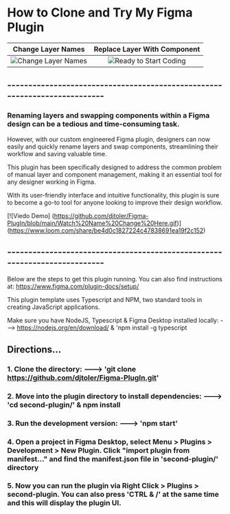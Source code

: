 # How to Clone and Try My Figma Plugin

|Change Layer Names | Replace Layer With Component |
|:-:|:-:|
|![Change Layer Names](https://github.com/djtoler/Figma-PlugIn/blob/main/Watch%20Name%20Change%20Here.gif) |![Ready to Start Coding](https://github.com/djtoler/Figma-PlugIn/blob/main/figmaswapgifgif.gif)|

## --------------------------------------------------------------------------

### Renaming layers and swapping components within a Figma design can be a tedious and time-consuming task. 

However, with our custom engineered Figma plugin, designers can now easily and quickly rename layers and swap components, streamlining their workflow and saving valuable time. 

This plugin has been specifically designed to address the common problem of manual layer and component management, making it an essential tool for any designer working in Figma. 

With its user-friendly interface and intuitive functionality, this plugin is sure to become a go-to tool for anyone looking to improve their design workflow.

[![Viedo Demo]
(https://github.com/djtoler/Figma-PlugIn/blob/main/Watch%20Name%20Change%20Here.gif)]
(https://www.loom.com/share/be4d0c1827224c47838691ea19f2c152)
## --------------------------------------------------------------------------
Below are the steps to get this plugin running. You can also find instructions at: https://www.figma.com/plugin-docs/setup/

This plugin template uses Typescript and NPM, two standard tools in creating JavaScript applications.

Make sure you have NodeJS, Typescript & Figma Desktop installed locally: ---> https://nodejs.org/en/download/ & 'npm install -g typescript

## Directions...

### 1. Clone the directory: ---> 'git clone https://github.com/djtoler/Figma-PlugIn.git'

### 2. Move into the plugin directory to install dependencies: ---> 'cd second-plugin/' & npm install

### 3. Run the development version: ---> 'npm start'

### 4. Open a project in Figma Desktop, select Menu > Plugins > Development > New Plugin. Click "import plugin from manifest..." and find the manifest.json file in 'second-plugin/' directory

### 5. Now you can run the plugin via Right Click > Plugins > second-plugin. You can also press 'CTRL & /' at the same time and this will display the plugin UI.

